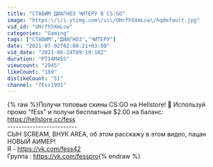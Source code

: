 ```yaml
---
title: "СТАВИМ ДИАГНОЗ ЧИТЕРУ В CS:GO"
image: "https:\/\/i.ytimg.com\/vi\/UHrfh5XmLcw\/hqdefault.jpg"
vid_id: "UHrfh5XmLcw"
categories: "Gaming"
tags: ["СТАВИМ","ДИАГНОЗ","ЧИТЕРУ"]
date: "2021-07-02T02:08:21+03:00"
vid_date: "2021-06-24T09:19:10Z"
duration: "PT14M45S"
viewcount: "2945"
likeCount: "189"
dislikeCount: "51"
channel: "fEss1991"
---
```

{% raw %}Получи топовые скины CS:GO на Hellstore! 🎁 Используй промо &quot;fEss&quot; и получи бесплатные $2.00 на баланс: <a rel="nofollow" target="blank" href="https://hellstore.cc/fess">https://hellstore.cc/fess</a><br />-------------------------<br />СЫН SCREAM, ВНУК AREA, об этом расскажу в этом видео, пацан НОВЫЙ АИМЕР!<br />Я - <a rel="nofollow" target="blank" href="https://vk.com/fess42">https://vk.com/fess42</a><br />Группа : <a rel="nofollow" target="blank" href="https://vk.com/fesspro">https://vk.com/fesspro</a>{% endraw %}
